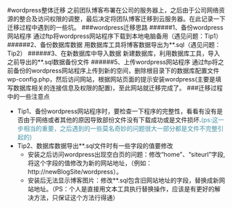 #wordpress整体迁移
之前团队博客布署在公司的服务器上，之后由于公司网络资源的整合及访问权限的调整，最后决定将团队博客迁移到云服务器。在此记录一下迁移过程中遇到的一些坑。
###wordpress迁移思路
######1、备份wordpress网站程序
通过ftp将wordpress网站程序下载到本地电脑备用（遇见问题：Tip1）
######2、备份数据库数据
用数据库工具将博客数据导出为**.sql（遇见问题：Tip2）
######3、在新数据库中导入数据
新建数据库，利用数据库工具，导入之前导出的**.sql数据备份文件
######5、上传wordpress网站程序
通过ftp将之前备份的wordpress网站程序上传到新的空间，删除根目录下的数据库配置文件wp-config.php，然后访问网站，根据网站页面的提示安装wordpress(主要是填写数据库相关的连接信息及权限的配置)，至此网站就迁移完成了。
###迁移过程中的一些注意点
* Tip1、备份wordpress网站程序时，要检查一下程序的完整性，看看有没有是否由于网络或者其他的原因导致部份文件没有下载成功或是文件损坏.<font color="#4590a3">(ps:这一步相当的重要，之后遇到的一些莫名奇妙的问题很大一部分都是文件不完整引起的)</font>
* Tip2、数据库数据导出**.sql文件时有一些字段的值要修改
	* 安装之后访问wordpress出现空白页的问题：修改“home”、“siteurl”字段,将这个字段的值修改为新的网站地址，（例如：http://newBlogSite/wordpress）。
	* 安装后无法显示博客图片：修改**.sql包含旧网站地址的字段，替换成新网站地址。（PS：个人是直接用文本工具执行替换操作，应该是有更好的解决方法，只保证这个方法行得通）

